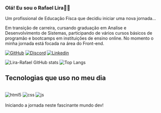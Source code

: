 
### Olá! Eu sou o Rafael Lira🖐🏽

Um profissional de Educação Físca que decidiu iniciar uma nova jornada...

Em transição de carreira, cursando graduação em Analise e Desenvolvimento de Sistemas, participando de vários cursos básicos de programão e bootcamps em instituições de ensino online. No momento o minha jornada está focada na área do Front-end.

[![GitHub](https://img.shields.io/badge/GitHub-100000?style=for-the-badge&logo=github&logoColor=white
)](https://github.com/lira-rafael)
[![Discord](https://img.shields.io/badge/Discord-7289DA?style=for-the-badge&logo=discord&logoColor=white
)](https://discord.com/channels/lira-rafael#4380)
[![Linkedin](https://img.shields.io/badge/LinkedIn-0077B5?style=for-the-badge&logo=linkedin&logoColor=white
)](https://www.linkedin.com/in/rafael-lirap/)

![Lira-Rafael GitHub stats](https://github-readme-stats.vercel.app/api?username=lira-rafael&show_icons=true&theme=dracula)
![Top Langs](https://github-readme-stats.vercel.app/api/top-langs/?username=lira-rafael&size_weight=0.5&count_weight=0.5)

## Tecnologias que uso no meu dia

<div style="display: inline_block"><br/>
 <img aling="center" alt="html5" src="https://img.shields.io/badge/HTML5-E34F26?style=for-the-badge&logo=html5&logoColor=white" />
<img aling="center" alt="css" src="https://img.shields.io/badge/CSS3-1572B6?style=for-the-badge&logo=css3&logoColor=white" />
<img aling="center" alt="js" src="https://img.shields.io/badge/JavaScript-323330?style=for-the-badge&logo=javascript&logoColor=F7DF1E" />
</div>
<br>
Iniciando a jornada neste fascinante mundo dev!
